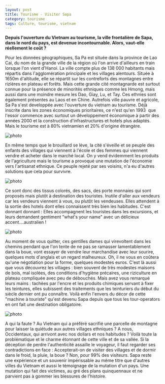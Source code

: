 ```yaml
---
layout: post
title: Tourisme - Visiter Sapa
category: tourisme
tags: Culture, tourisme, vietnam
---
```

**Depuis l'ouverture du Vietnam au tourisme, la ville frontalière de Sapa, dans le nord du pays, est devenue incontournable. Alors, vaut-elle réellement le coût ?**

Pour les données géographiques, Sa Pa est située dans la province de Lao Cai, du nom de la grande ville de la région où l'on arrive d'ailleurs en train lorsque l'on vient d'Hanoi. La ville compte plus de 138 000 habitants mais répartis dans l'agglomération principale et les villages alentours. Située à 1650m d'altitude, elle se répartit sur les contreforts des montagnes entre rizières en plateau et forêts. Mais cette grande cité montagnarde est surtout connue pour la présence de minorités ethniques comme les Hmong, mais aussi dans une moindre mesure les Dao, Giay, Lu, et Tay. Ces ethnies sont également présentes au Laos et en Chine. Autrefois ville pauvre et agricole, Sa Pa s'est developpée avec l'ouverture du vietnam au tourisme. Déjà inscrite dans les zones économiques prioritaires, ce n'est qu'en 1993  que l'essor commence avec surtout un développement économique à partir des années 2000 et la construction d'infrastructures et hotels plus adaptés. Mais le tourisme est à 80% vietnamien et 20% d'origine étrangère.

![photo](https://filedn.eu/llqi9IBxlYouGRXYG2xlROb/img/2012/sapa1.jpg)

En même temps que le brouillard se lève, la cité s'éveille et se peuple des enfants des villages qui viennent à l'école et des femmes qui viennent vendre et acheter dans le marché local. On y vend évidemment les produits de l'agriculture mais le tourisme a provoqué une mutation de l'économie vers l'artisanat ethnique. Ce peuple rejeté par ses voisins, n'a eu d'autres solutions que cela pour survivre.

![photo](https://filedn.eu/llqi9IBxlYouGRXYG2xlROb/img/2012/sapa2.jpg)

Ce sont donc des tissus colorés, des sacs, des porte monnaies qui sont proposés mais plutôt à destination des touristes. Inutile d'aller aux vendeurs car les vendeurs viennent à vous, ou plutôt les vendeuses. Elles attendent à la sortie des hotels dont elles connaissent très bien les habitudes. C'est donnant donnant : Elles accompagnent les touristes dans les excursions, et leurs demandent gentiment "what's your name" avec un délicieux accent....australien !

![photo](https://filedn.eu/llqi9IBxlYouGRXYG2xlROb/img/2012/sapa3.jpg)

Au moment de vous quitter, ces gentilles dames qui virevoltent dans les chemins pendant que l'on tente de ne pas se ramasser lamentablement dans la boue, vont essayer de vendre leur marchandise avec leur sourire, quelques mots d'anglais et un regard malheureux. Oh, il ne vous en coûtera qu'une négotiation pour la forme, quelques modestes euros. C'est là aussi que vous découvrez les villages : bien souvent de très modestes maisons de bois, mal isolées, des conditions d'hygiène précaires, une riziculture en plateau compliquée avec peu de débouchés. Mais avez vous remarqué leurs mains : tachées par l'encre et les produits chimiques servant à fixer les teintures, elles subissent des traitements que les teinturiers du début du siècle dernier ont pu connaître. Voilà enfin l'envers du décor de cette "machine à touriste" qu'est devenu Sapa depuis que tous les tour-operators en ont fait une destination obligatoire.

![photo](https://filedn.eu/llqi9IBxlYouGRXYG2xlROb/img/2012/sapa4.jpg)

A qui la faute ? Au Vietnam qui a préféré sacrifié une parcelle de montagne pour laisser la quiétude aux autres villages ethniques ? A nous, Occidentaux, qui arrivont avec nos dollars et nos habitudes ? Voilà toute la problématique et le charme étonnant de cette ville et de sa vallée. Si la déception de perdre l'authenticité assaille le voyageur, il faut regarder ses contradictions en face : Accepterait-on de visiter des villages et de dormir dans le froid, la pluie, la boue ? Non, pour 99% des visiteurs. Sapa reste une expérience et un souvenir impérissable au même titre que d'autres villes du Vietnam et aussi le témoignage de la mutation d'un pays. Une mutation qui fait des victimes, au gré des plans quinquennaux et ne parvient pas à gommer les blessures de l'histoire.
